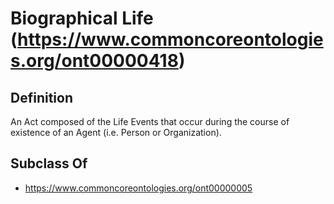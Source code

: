 # Biographical Life (https://www.commoncoreontologies.org/ont00000418)

## Definition
An Act composed of the Life Events that occur during the course of existence of an Agent (i.e. Person or Organization).

## Subclass Of
- https://www.commoncoreontologies.org/ont00000005

